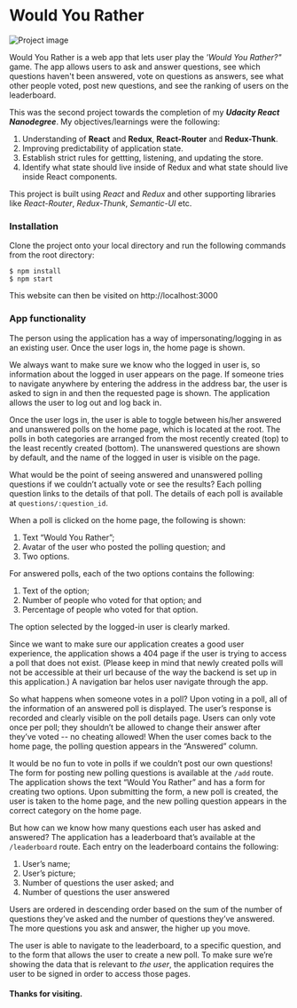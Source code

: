 # Would You Rather
![Project image](https://i.ibb.co/3kRvp30/Laptops-1.png)

Would You Rather is a web app that lets user play the *'Would You Rather?"* game. The app allows users to 
ask and answer questions, see which questions haven't been answered, vote on questions as answers, see what 
other people voted, post new questions, and see the ranking of users on the leaderboard. 

This was the second project towards the completion of my ***Udacity React Nanodegree***.  My objectives/learnings were the following: 

 1. Understanding of **React** and **Redux**, **React-Router** and **Redux-Thunk**.
 2. Improving predictability of application state. 
 3. Establish strict rules for gettting, listening, and updating the store.
 4. Identify what state should live inside of Redux and what state should live inside React components. 

This project is built using *React* and *Redux* and other supporting libraries like *React-Router*, *Redux-Thunk*, *Semantic-UI* etc. 


### Installation
Clone the project onto your local directory and run the following commands from the root directory: 
```
$ npm install
$ npm start
```
This website can then be visited on http://localhost:3000

### App functionality

The person using the application has a way of impersonating/logging in as an existing user. Once the user logs in, the home page is shown.

We always want to make sure we know who the logged in user is, so information about the logged in user appears on the page. If someone tries to navigate anywhere by entering the address in the address bar, the user is asked to sign in and then the requested page is shown. The application allows the user to log out and log back in.

Once the user logs in, the user is able to toggle between his/her answered and unanswered polls on the home page, which is located at the root. The polls in both categories are arranged from the most recently created (top) to the least recently created (bottom). The unanswered questions are shown by default, and the name of the logged in user is visible on the page.

What would be the point of seeing answered and unanswered polling questions if we couldn’t actually vote or see the results? Each polling question links to the details of that poll. The details of each poll is available at  `questions/:question_id`.

When a poll is clicked on the home page, the following is shown:

1.  Text “Would You Rather”;
2.  Avatar of the user who posted the polling question; and
3.  Two options.

For answered polls, each of the two options contains the following:

1.  Text of the option;
2.  Number of people who voted for that option; and
3.  Percentage of people who voted for that option.

The option selected by the logged-in user is clearly marked.

Since we want to make sure our application creates a good user experience, the application shows a 404 page if the user is trying to access a poll that does not exist. (Please keep in mind that newly created polls will not be accessible at their url because of the way the backend is set up in this application.) A navigation bar helos user navigate through the app. 

So what happens when someone votes in a poll? Upon voting in a poll, all of the information of an answered poll is displayed. The user’s response is recorded and clearly visible on the poll details page. Users can only vote once per poll; they shouldn’t be allowed to change their answer after they’ve voted -- no cheating allowed! When the user comes back to the home page, the polling question appears in the “Answered” column.

It would be no fun to vote in polls if we couldn’t post our own questions! The form for posting new polling questions is available at the  `/add`  route. The application shows the text “Would You Rather” and has a form for creating two options. Upon submitting the form, a new poll is created, the user is taken to the home page, and the new polling question appears in the correct category on the home page.

But how can we know how many questions each user has asked and answered? The application has a leaderboard that’s available at the  `/leaderboard`  route. Each entry on the leaderboard contains the following:

1.  User’s name;
2.  User’s picture;
3.  Number of questions the user asked; and
4.  Number of questions the user answered

Users are ordered in descending order based on the sum of the number of questions they’ve asked and the number of questions they’ve answered. The more questions you ask and answer, the higher up you move.

The user is able to navigate to the leaderboard, to a specific question, and to the form that allows the user to create a new poll. To make sure we’re showing the data that is relevant to  _the user_, the application requires the user to be signed in order to access those pages.

#### Thanks for visiting. 
